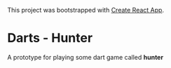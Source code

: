 This project was bootstrapped with [Create React App](https://github.com/facebook/create-react-app).

# Darts - Hunter

A prototype for playing some dart game called **hunter**
